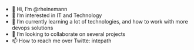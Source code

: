 - 👋 Hi, I’m @rheinemann
- 👀 I’m interested in IT and Technology
- 🌱 I’m currently learning a lot of technologies, and how to work with more devops solutions
- 💞️ I’m looking to collaborate on several projects
- 📫 How to reach me over Twitte: intepath

<!---
rheinemann/rheinemann is a ✨ special ✨ repository because its `README.md` (this file) appears on your GitHub profile.
You can click the Preview link to take a look at your changes.
--->
